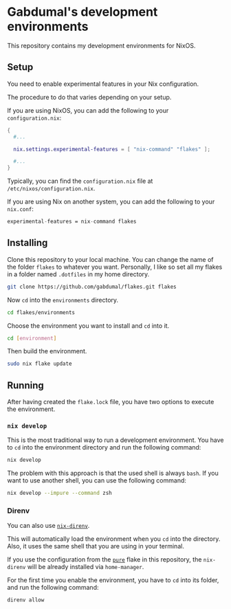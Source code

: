 # Gabdumal's development environments

This repository contains my development environments for NixOS.

## Setup

You need to enable experimental features in your Nix configuration.

The procedure to do that varies depending on your setup.

If you are using NixOS, you can add the following to your `configuration.nix`:

```nix
{
  #...

  nix.settings.experimental-features = [ "nix-command" "flakes" ];

  #...
}
```

Typically, you can find the `configuration.nix` file at `/etc/nixos/configuration.nix`.

If you are using Nix on another system, you can add the following to your `nix.conf`:

```nix
experimental-features = nix-command flakes
```

## Installing

Clone this repository to your local machine. You can change the name of the folder `flakes` to whatever you want.
Personally, I like so set all my flakes in a folder named `.dotfiles` in my home directory.

```sh
git clone https://github.com/gabdumal/flakes.git flakes
```

Now `cd` into the `environments` directory.

```sh
cd flakes/environments
```

Choose the environment you want to install and `cd` into it.

```sh
cd [environment]
```

Then build the environment.

```sh
sudo nix flake update
```

## Running

After having created the `flake.lock` file, you have two options to execute the environment.

### `nix develop`

This is the most traditional way to run a development environment.
You have to `cd` into the environment directory and run the following command:

```sh
nix develop
```

The problem with this approach is that the used shell is always `bash`.
If you want to use another shell, you can use the following command:

```sh
nix develop --impure --command zsh
```

### Direnv

You can also use [`nix-direnv`](https://github.com/nix-community/nix-direnv).

This will automatically load the environment when you `cd` into the directory.
Also, it uses the same shell that you are using in your terminal.

If you use the configuration from the [`pure`](../pure/flake.nix) flake in this repository, the `nix-direnv` will be already installed via `home-manager`.

For the first time you enable the environment, you have to `cd` into its folder, and run the following command:

```sh
direnv allow
```
